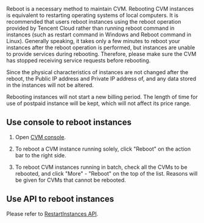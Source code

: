 Reboot is a necessary method to maintain CVM. Rebooting CVM instances is equivalent to restarting operating systems of local computers. It is recommended that users reboot instances using the reboot operation provided by Tencent Cloud rather than running reboot command in instances (such as restart command in Windows and Reboot command in Linux). Generally speaking, it takes only a few minutes to reboot your instances after the reboot operation is performed, but instances are unable to provide services during rebooting. Therefore, please make sure the CVM has stopped receiving service requests before rebooting.

Since the physical characteristics of instances are not changed after the reboot, the Public IP address and Private IP address of, and any data stored in the instances will not be altered.

Rebooting instances will not start a new billing period. The length of time for use of postpaid instance will be kept, which will not affect its price range.


## Use console to reboot instances

1) Open [CVM console](https://console.cloud.tencent.com/cvm/).

2) To reboot a CVM instance running solely, click "Reboot" on the action bar to the right side.

3) To reboot CVM instances running in batch, check all the CVMs to be rebooted, and click "More" - "Reboot" on the top of the list. Reasons will be given for CVMs that cannot be rebooted.

## Use API to reboot instances
Please refer to [RestartInstances API](https://intl.cloud.tencent.com/doc/api/229/1247).
